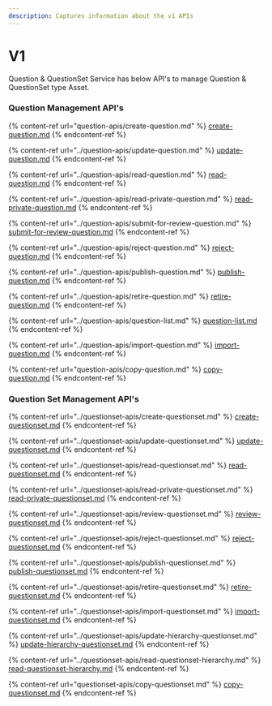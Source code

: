 ```yaml
---
description: Captures information about the v1 APIs
---
```


# V1

Question & QuestionSet Service has below API's to manage Question & QuestionSet type Asset.

### **Question Management API's**

{% content-ref url="question-apis/create-question.md" %}
[create-question.md](question-apis/create-question.md)
{% endcontent-ref %}

{% content-ref url="../question-apis/update-question.md" %}
[update-question.md](../question-apis/update-question.md)
{% endcontent-ref %}

{% content-ref url="../question-apis/read-question.md" %}
[read-question.md](../question-apis/read-question.md)
{% endcontent-ref %}

{% content-ref url="../question-apis/read-private-question.md" %}
[read-private-question.md](../question-apis/read-private-question.md)
{% endcontent-ref %}

{% content-ref url="../question-apis/submit-for-review-question.md" %}
[submit-for-review-question.md](../question-apis/submit-for-review-question.md)
{% endcontent-ref %}

{% content-ref url="../question-apis/reject-question.md" %}
[reject-question.md](../question-apis/reject-question.md)
{% endcontent-ref %}

{% content-ref url="../question-apis/publish-question.md" %}
[publish-question.md](../question-apis/publish-question.md)
{% endcontent-ref %}

{% content-ref url="../question-apis/retire-question.md" %}
[retire-question.md](../question-apis/retire-question.md)
{% endcontent-ref %}

{% content-ref url="../question-apis/question-list.md" %}
[question-list.md](../question-apis/question-list.md)
{% endcontent-ref %}

{% content-ref url="../question-apis/import-question.md" %}
[import-question.md](../question-apis/import-question.md)
{% endcontent-ref %}

{% content-ref url="question-apis/copy-question.md" %}
[copy-question.md](question-apis/copy-question.md)
{% endcontent-ref %}

### **Question Set Management API's**

{% content-ref url="../questionset-apis/create-questionset.md" %}
[create-questionset.md](../questionset-apis/create-questionset.md)
{% endcontent-ref %}

{% content-ref url="../questionset-apis/update-questionset.md" %}
[update-questionset.md](../questionset-apis/update-questionset.md)
{% endcontent-ref %}

{% content-ref url="../questionset-apis/read-questionset.md" %}
[read-questionset.md](../questionset-apis/read-questionset.md)
{% endcontent-ref %}

{% content-ref url="../questionset-apis/read-private-questionset.md" %}
[read-private-questionset.md](../questionset-apis/read-private-questionset.md)
{% endcontent-ref %}

{% content-ref url="../questionset-apis/review-questionset.md" %}
[review-questionset.md](../questionset-apis/review-questionset.md)
{% endcontent-ref %}

{% content-ref url="../questionset-apis/reject-questionset.md" %}
[reject-questionset.md](../questionset-apis/reject-questionset.md)
{% endcontent-ref %}

{% content-ref url="../questionset-apis/publish-questionset.md" %}
[publish-questionset.md](../questionset-apis/publish-questionset.md)
{% endcontent-ref %}

{% content-ref url="../questionset-apis/retire-questionset.md" %}
[retire-questionset.md](../questionset-apis/retire-questionset.md)
{% endcontent-ref %}

{% content-ref url="../questionset-apis/import-questionset.md" %}
[import-questionset.md](../questionset-apis/import-questionset.md)
{% endcontent-ref %}

{% content-ref url="../questionset-apis/update-hierarchy-questionset.md" %}
[update-hierarchy-questionset.md](../questionset-apis/update-hierarchy-questionset.md)
{% endcontent-ref %}

{% content-ref url="../questionset-apis/read-questionset-hierarchy.md" %}
[read-questionset-hierarchy.md](../questionset-apis/read-questionset-hierarchy.md)
{% endcontent-ref %}

{% content-ref url="questionset-apis/copy-questionset.md" %}
[copy-questionset.md](questionset-apis/copy-questionset.md)
{% endcontent-ref %}

